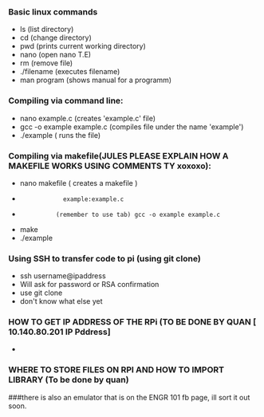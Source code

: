 ### Basic linux commands
- ls (list directory)
- cd (change directory)
- pwd (prints current working directory)
- nano (open nano T.E)
- rm (remove file)
- ./filename (executes filename)
- man program (shows manual for a programm)

### Compiling via command line:
- nano example.c (creates 'example.c' file)
- gcc -o example example.c (compiles file under the name 'example')
- ./example ( runs the file)

### Compiling via makefile(JULES PLEASE EXPLAIN HOW A MAKEFILE WORKS USING COMMENTS TY xoxoxo):
- nano makefile ( creates a makefile )
-                 example:example.c
-               (remember to use tab) gcc -o example example.c
- make
- ./example

### Using SSH to transfer code to pi (using git clone)
- ssh username@ipaddress
- Will ask for password or RSA confirmation
- use git clone
- don't know what else yet

### HOW TO GET IP ADDRESS OF THE RPi (TO BE DONE BY QUAN [  10.140.80.201 IP Pddress]
- 

### WHERE TO STORE FILES ON RPI AND HOW TO IMPORT LIBRARY  (To be done by quan)

###there is also an emulator that is on the ENGR 101 fb page, ill sort it out soon.
